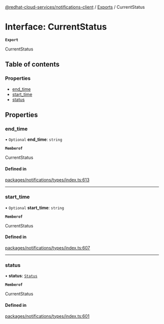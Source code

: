 [@redhat-cloud-services/notifications-client](../README.md) / [Exports](../modules.md) / CurrentStatus

# Interface: CurrentStatus

**`Export`**

CurrentStatus

## Table of contents

### Properties

- [end\_time](CurrentStatus.md#end_time)
- [start\_time](CurrentStatus.md#start_time)
- [status](CurrentStatus.md#status)

## Properties

### end\_time

• `Optional` **end\_time**: `string`

**`Memberof`**

CurrentStatus

#### Defined in

[packages/notifications/types/index.ts:613](https://github.com/RedHatInsights/javascript-clients/blob/main/packages/notifications/types/index.ts#L613)

___

### start\_time

• `Optional` **start\_time**: `string`

**`Memberof`**

CurrentStatus

#### Defined in

[packages/notifications/types/index.ts:607](https://github.com/RedHatInsights/javascript-clients/blob/main/packages/notifications/types/index.ts#L607)

___

### status

• **status**: [`Status`](../enums/Status.md)

**`Memberof`**

CurrentStatus

#### Defined in

[packages/notifications/types/index.ts:601](https://github.com/RedHatInsights/javascript-clients/blob/main/packages/notifications/types/index.ts#L601)
